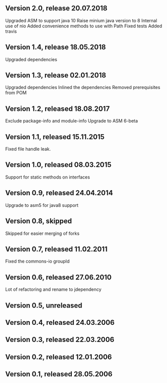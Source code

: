 ## Version 2.0, release 20.07.2018

Upgraded ASM to support java 10
Raise minium java version to 8
Internal use of nio
Added convenience methods to use with Path
Fixed tests
Added travis

## Version 1.4, release 18.05.2018

Upgraded dependencies

## Version 1.3, release 02.01.2018

Upgraded dependencies
Inlined the dependencies
Removed prerequisites from POM

## Version 1.2, released 18.08.2017

Exclude package-info and module-info
Upgrade to ASM 6-beta

## Version 1.1, released 15.11.2015

Fixed file handle leak.

## Version 1.0, released 08.03.2015

Support for static methods on interfaces

## Version 0.9, released 24.04.2014

Upgrade to asm5 for java8 support

## Version 0.8, skipped

Skipped for easier merging of forks

## Version 0.7, released 11.02.2011

Fixed the commons-io groupId

## Version 0.6, released 27.06.2010

Lot of refactoring and rename to jdependency

## Version 0.5, unreleased

## Version 0.4, released 24.03.2006

## Version 0.3, released 22.03.2006

## Version 0.2, released 12.01.2006

## Version 0.1, released 28.05.2006


